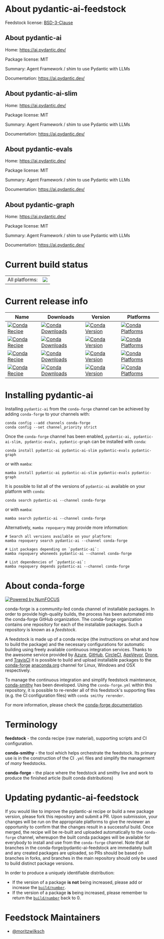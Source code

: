 About pydantic-ai-feedstock
===========================

Feedstock license: [BSD-3-Clause](https://github.com/conda-forge/pydantic_ai-feedstock/blob/main/LICENSE.txt)


About pydantic-ai
-----------------

Home: https://ai.pydantic.dev/

Package license: MIT

Summary: Agent Framework / shim to use Pydantic with LLMs

Documentation: https://ai.pydantic.dev/

About pydantic-ai-slim
----------------------

Home: https://ai.pydantic.dev/

Package license: MIT

Summary: Agent Framework / shim to use Pydantic with LLMs

Documentation: https://ai.pydantic.dev/

About pydantic-evals
--------------------

Home: https://ai.pydantic.dev/

Package license: MIT

Summary: Agent Framework / shim to use Pydantic with LLMs

Documentation: https://ai.pydantic.dev/

About pydantic-graph
--------------------

Home: https://ai.pydantic.dev/

Package license: MIT

Summary: Agent Framework / shim to use Pydantic with LLMs

Documentation: https://ai.pydantic.dev/

Current build status
====================


<table><tr><td>All platforms:</td>
    <td>
      <a href="https://dev.azure.com/conda-forge/feedstock-builds/_build/latest?definitionId=24845&branchName=main">
        <img src="https://dev.azure.com/conda-forge/feedstock-builds/_apis/build/status/pydantic_ai-feedstock?branchName=main">
      </a>
    </td>
  </tr>
</table>

Current release info
====================

| Name | Downloads | Version | Platforms |
| --- | --- | --- | --- |
| [![Conda Recipe](https://img.shields.io/badge/recipe-pydantic--ai-green.svg)](https://anaconda.org/conda-forge/pydantic-ai) | [![Conda Downloads](https://img.shields.io/conda/dn/conda-forge/pydantic-ai.svg)](https://anaconda.org/conda-forge/pydantic-ai) | [![Conda Version](https://img.shields.io/conda/vn/conda-forge/pydantic-ai.svg)](https://anaconda.org/conda-forge/pydantic-ai) | [![Conda Platforms](https://img.shields.io/conda/pn/conda-forge/pydantic-ai.svg)](https://anaconda.org/conda-forge/pydantic-ai) |
| [![Conda Recipe](https://img.shields.io/badge/recipe-pydantic--ai--slim-green.svg)](https://anaconda.org/conda-forge/pydantic-ai-slim) | [![Conda Downloads](https://img.shields.io/conda/dn/conda-forge/pydantic-ai-slim.svg)](https://anaconda.org/conda-forge/pydantic-ai-slim) | [![Conda Version](https://img.shields.io/conda/vn/conda-forge/pydantic-ai-slim.svg)](https://anaconda.org/conda-forge/pydantic-ai-slim) | [![Conda Platforms](https://img.shields.io/conda/pn/conda-forge/pydantic-ai-slim.svg)](https://anaconda.org/conda-forge/pydantic-ai-slim) |
| [![Conda Recipe](https://img.shields.io/badge/recipe-pydantic--evals-green.svg)](https://anaconda.org/conda-forge/pydantic-evals) | [![Conda Downloads](https://img.shields.io/conda/dn/conda-forge/pydantic-evals.svg)](https://anaconda.org/conda-forge/pydantic-evals) | [![Conda Version](https://img.shields.io/conda/vn/conda-forge/pydantic-evals.svg)](https://anaconda.org/conda-forge/pydantic-evals) | [![Conda Platforms](https://img.shields.io/conda/pn/conda-forge/pydantic-evals.svg)](https://anaconda.org/conda-forge/pydantic-evals) |
| [![Conda Recipe](https://img.shields.io/badge/recipe-pydantic--graph-green.svg)](https://anaconda.org/conda-forge/pydantic-graph) | [![Conda Downloads](https://img.shields.io/conda/dn/conda-forge/pydantic-graph.svg)](https://anaconda.org/conda-forge/pydantic-graph) | [![Conda Version](https://img.shields.io/conda/vn/conda-forge/pydantic-graph.svg)](https://anaconda.org/conda-forge/pydantic-graph) | [![Conda Platforms](https://img.shields.io/conda/pn/conda-forge/pydantic-graph.svg)](https://anaconda.org/conda-forge/pydantic-graph) |

Installing pydantic-ai
======================

Installing `pydantic-ai` from the `conda-forge` channel can be achieved by adding `conda-forge` to your channels with:

```
conda config --add channels conda-forge
conda config --set channel_priority strict
```

Once the `conda-forge` channel has been enabled, `pydantic-ai, pydantic-ai-slim, pydantic-evals, pydantic-graph` can be installed with `conda`:

```
conda install pydantic-ai pydantic-ai-slim pydantic-evals pydantic-graph
```

or with `mamba`:

```
mamba install pydantic-ai pydantic-ai-slim pydantic-evals pydantic-graph
```

It is possible to list all of the versions of `pydantic-ai` available on your platform with `conda`:

```
conda search pydantic-ai --channel conda-forge
```

or with `mamba`:

```
mamba search pydantic-ai --channel conda-forge
```

Alternatively, `mamba repoquery` may provide more information:

```
# Search all versions available on your platform:
mamba repoquery search pydantic-ai --channel conda-forge

# List packages depending on `pydantic-ai`:
mamba repoquery whoneeds pydantic-ai --channel conda-forge

# List dependencies of `pydantic-ai`:
mamba repoquery depends pydantic-ai --channel conda-forge
```


About conda-forge
=================

[![Powered by
NumFOCUS](https://img.shields.io/badge/powered%20by-NumFOCUS-orange.svg?style=flat&colorA=E1523D&colorB=007D8A)](https://numfocus.org)

conda-forge is a community-led conda channel of installable packages.
In order to provide high-quality builds, the process has been automated into the
conda-forge GitHub organization. The conda-forge organization contains one repository
for each of the installable packages. Such a repository is known as a *feedstock*.

A feedstock is made up of a conda recipe (the instructions on what and how to build
the package) and the necessary configurations for automatic building using freely
available continuous integration services. Thanks to the awesome service provided by
[Azure](https://azure.microsoft.com/en-us/services/devops/), [GitHub](https://github.com/),
[CircleCI](https://circleci.com/), [AppVeyor](https://www.appveyor.com/),
[Drone](https://cloud.drone.io/welcome), and [TravisCI](https://travis-ci.com/)
it is possible to build and upload installable packages to the
[conda-forge](https://anaconda.org/conda-forge) [anaconda.org](https://anaconda.org/)
channel for Linux, Windows and OSX respectively.

To manage the continuous integration and simplify feedstock maintenance,
[conda-smithy](https://github.com/conda-forge/conda-smithy) has been developed.
Using the ``conda-forge.yml`` within this repository, it is possible to re-render all of
this feedstock's supporting files (e.g. the CI configuration files) with ``conda smithy rerender``.

For more information, please check the [conda-forge documentation](https://conda-forge.org/docs/).

Terminology
===========

**feedstock** - the conda recipe (raw material), supporting scripts and CI configuration.

**conda-smithy** - the tool which helps orchestrate the feedstock.
                   Its primary use is in the construction of the CI ``.yml`` files
                   and simplify the management of *many* feedstocks.

**conda-forge** - the place where the feedstock and smithy live and work to
                  produce the finished article (built conda distributions)


Updating pydantic-ai-feedstock
==============================

If you would like to improve the pydantic-ai recipe or build a new
package version, please fork this repository and submit a PR. Upon submission,
your changes will be run on the appropriate platforms to give the reviewer an
opportunity to confirm that the changes result in a successful build. Once
merged, the recipe will be re-built and uploaded automatically to the
`conda-forge` channel, whereupon the built conda packages will be available for
everybody to install and use from the `conda-forge` channel.
Note that all branches in the conda-forge/pydantic-ai-feedstock are
immediately built and any created packages are uploaded, so PRs should be based
on branches in forks, and branches in the main repository should only be used to
build distinct package versions.

In order to produce a uniquely identifiable distribution:
 * If the version of a package **is not** being increased, please add or increase
   the [``build/number``](https://docs.conda.io/projects/conda-build/en/latest/resources/define-metadata.html#build-number-and-string).
 * If the version of a package **is** being increased, please remember to return
   the [``build/number``](https://docs.conda.io/projects/conda-build/en/latest/resources/define-metadata.html#build-number-and-string)
   back to 0.

Feedstock Maintainers
=====================

* [@moritzwilksch](https://github.com/moritzwilksch/)

